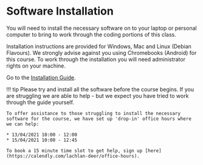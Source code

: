 # Software Installation

You will need to install the necessary software on to your laptop or personal computer to bring to work through the coding portions of this class.

Installation instructions are provided for Windows, Mac and Linux (Debian Flavours).
We strongly advise against you using Chromebooks (Android) for this course.
To work through the installation you will need administrator rights on your machine.

Go to the [Installation Guide](https://tisem-digital-marketing.github.io/2021-smwa-installation-guide/).

!!! tip
    Please try and install all the software before the course begins.
    If you are struggling we are able to help - but we expect you have tried to work through the guide yourself.

    To offer assistance to those struggling to install the necessary software for the course, we have set up 'drop-in' office hours where we can help:

    * 13/04/2021 10:00 - 12:00
    * 15/04/2021 10:00 - 12:45

    To book a 15 minute time slot to get help, sign up [here](https://calendly.com/lachlan-deer/office-hours).
